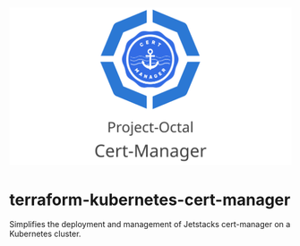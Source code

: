 ![Alt text](docs/images/project-octal-cert-manager.svg "Project Octal ArgoCD")
---

# terraform-kubernetes-cert-manager
Simplifies the deployment and management of Jetstacks cert-manager on a Kubernetes cluster.
